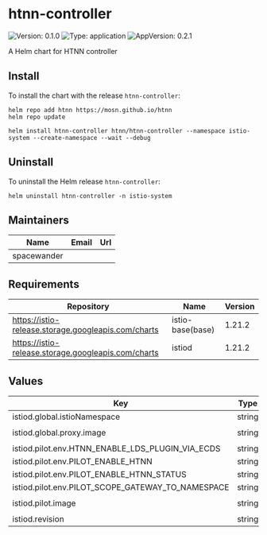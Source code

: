 # htnn-controller

![Version: 0.1.0](https://img.shields.io/badge/Version-0.1.0-informational?style=flat-square) ![Type: application](https://img.shields.io/badge/Type-application-informational?style=flat-square) ![AppVersion: 0.2.1](https://img.shields.io/badge/AppVersion-0.2.1-informational?style=flat-square)

A Helm chart for HTNN controller

## Install

To install the chart with the release `htnn-controller`:

```shell
helm repo add htnn https://mosn.github.io/htnn
helm repo update

helm install htnn-controller htnn/htnn-controller --namespace istio-system --create-namespace --wait --debug
```

## Uninstall

To uninstall the Helm release `htnn-controller`:

```shell
helm uninstall htnn-controller -n istio-system
```

## Maintainers

| Name | Email | Url |
| ---- | ------ | --- |
| spacewander |  |  |

## Requirements

| Repository | Name | Version |
|------------|------|---------|
| https://istio-release.storage.googleapis.com/charts | istio-base(base) | 1.21.2 |
| https://istio-release.storage.googleapis.com/charts | istiod | 1.21.2 |

## Values

| Key | Type | Default | Description |
|-----|------|---------|-------------|
| istiod.global.istioNamespace | string | `"istio-system"` |  |
| istiod.global.proxy.image | string | `"ghcr.io/mosn/htnn-proxy:dev"` |  |
| istiod.pilot.env.HTNN_ENABLE_LDS_PLUGIN_VIA_ECDS | string | `"false"` |  |
| istiod.pilot.env.PILOT_ENABLE_HTNN | string | `"true"` |  |
| istiod.pilot.env.PILOT_ENABLE_HTNN_STATUS | string | `"true"` |  |
| istiod.pilot.env.PILOT_SCOPE_GATEWAY_TO_NAMESPACE | string | `"true"` |  |
| istiod.pilot.image | string | `"ghcr.io/mosn/htnn-controller:dev"` |  |
| istiod.revision | string | `""` |  |

